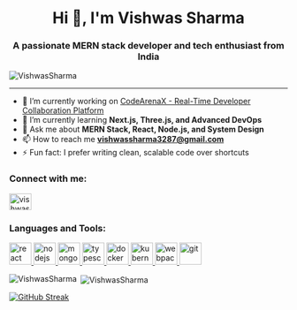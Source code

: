 <h1 align="center">Hi 👋, I'm Vishwas Sharma</h1>
<h3 align="center">A passionate MERN stack developer and tech enthusiast from India</h3>

<p align="left">
  <img src="https://komarev.com/ghpvc/?username=vishwasshar&label=Profile%20views&color=0e75b6&style=flat" alt="VishwasSharma"/>
</p>

---

- 🔭 I’m currently working on [CodeArenaX - Real-Time Developer Collaboration Platform](https://github.com/vishwasshar/codearenax-platform)
- 🌱 I’m currently learning **Next.js, Three.js, and Advanced DevOps**
- 💬 Ask me about **MERN Stack, React, Node.js, and System Design**
- 📫 How to reach me **vishwassharma3287@gmail.com**
- ⚡ Fun fact: I prefer writing clean, scalable code over shortcuts

<h3 align="left">Connect with me:</h3>
<p align="left">
<a href="https://www.linkedin.com/in/vishwassharma3287" target="blank"><img align="center" src="https://raw.githubusercontent.com/rahuldkjain/github-profile-readme-generator/master/src/images/icons/Social/linkedin.svg" alt="vishwassharma" height="30" width="40" /></a>
</p>

<h3 align="left">Languages and Tools:</h3>
<p align="left"> 
  <a href="https://reactjs.org/" target="_blank" rel="noreferrer"> 
    <img src="https://cdn.worldvectorlogo.com/logos/react-2.svg" alt="react" width="40" height="40"/> 
  </a> 
  <a href="https://nodejs.org/" target="_blank" rel="noreferrer"> 
    <img src="https://cdn.worldvectorlogo.com/logos/nodejs-icon.svg" alt="nodejs" width="40" height="40"/> 
  </a> 
  <a href="https://www.mongodb.com/" target="_blank" rel="noreferrer"> 
    <img src="https://cdn.worldvectorlogo.com/logos/mongodb-icon-1.svg" alt="mongodb" width="40" height="40"/> 
  </a> 
  <a href="https://www.typescriptlang.org/" target="_blank" rel="noreferrer"> 
    <img src="https://cdn.worldvectorlogo.com/logos/typescript.svg" alt="typescript" width="40" height="40"/> 
  </a> 
  <a href="https://www.docker.com/" target="_blank" rel="noreferrer"> 
    <img src="https://cdn.worldvectorlogo.com/logos/docker.svg" alt="docker" width="40" height="40"/> 
  </a> 
  <a href="https://kubernetes.io/" target="_blank" rel="noreferrer"> 
    <img src="https://cdn.worldvectorlogo.com/logos/kubernetes.svg" alt="kubernetes" width="40" height="40"/> 
  </a> 
  <a href="https://webpack.js.org/" target="_blank" rel="noreferrer"> 
    <img src="https://cdn.worldvectorlogo.com/logos/webpack.svg" alt="webpack" width="40" height="40"/> 
  </a> 
  <a href="https://git-scm.com/" target="_blank" rel="noreferrer"> 
    <img src="https://cdn.worldvectorlogo.com/logos/git-icon.svg" alt="git" width="40" height="40"/> 
  </a>
</p>

<p><img align="left" src="https://github-readme-stats.vercel.app/api/top-langs?username=vishwasshar&show_icons=true&theme=monokai&locale=en&layout=compact&hide_border=true" alt="VishwasSharma" /></p>

<p>&nbsp;<img align="center" src="https://github-readme-stats.vercel.app/api?username=vishwasshar&theme=monokai&show_icons=true&locale=en&hide_border=true" alt="VishwasSharma" /></p>

<a href="https://git.io/streak-stats"><img src="https://github-readme-streak-stats.herokuapp.com?user=vishwasshar&theme=monokai&hide_border=true" alt="GitHub Streak" /></a>
